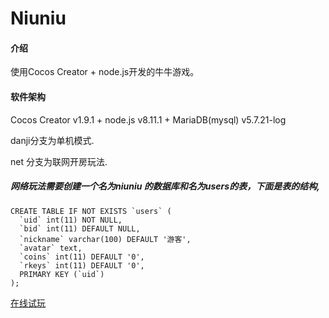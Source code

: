 # Niuniu

#### 介绍
使用Cocos Creator + node.js开发的牛牛游戏。

#### 软件架构
Cocos Creator v1.9.1  + node.js v8.11.1 + MariaDB(mysql) v5.7.21-log 

danji分支为单机模式.

net 分支为联网开房玩法.

##### 网络玩法需要创建一个名为niuniu 的数据库和名为users的表，下面是表的结构,

```
CREATE TABLE IF NOT EXISTS `users` (
  `uid` int(11) NOT NULL,
  `bid` int(11) DEFAULT NULL,
  `nickname` varchar(100) DEFAULT '游客',
  `avatar` text,
  `coins` int(11) DEFAULT '0',
  `rkeys` int(11) DEFAULT '0',
  PRIMARY KEY (`uid`)
);
```


[在线试玩](http://www.gamelover.net/games/niuniu)

